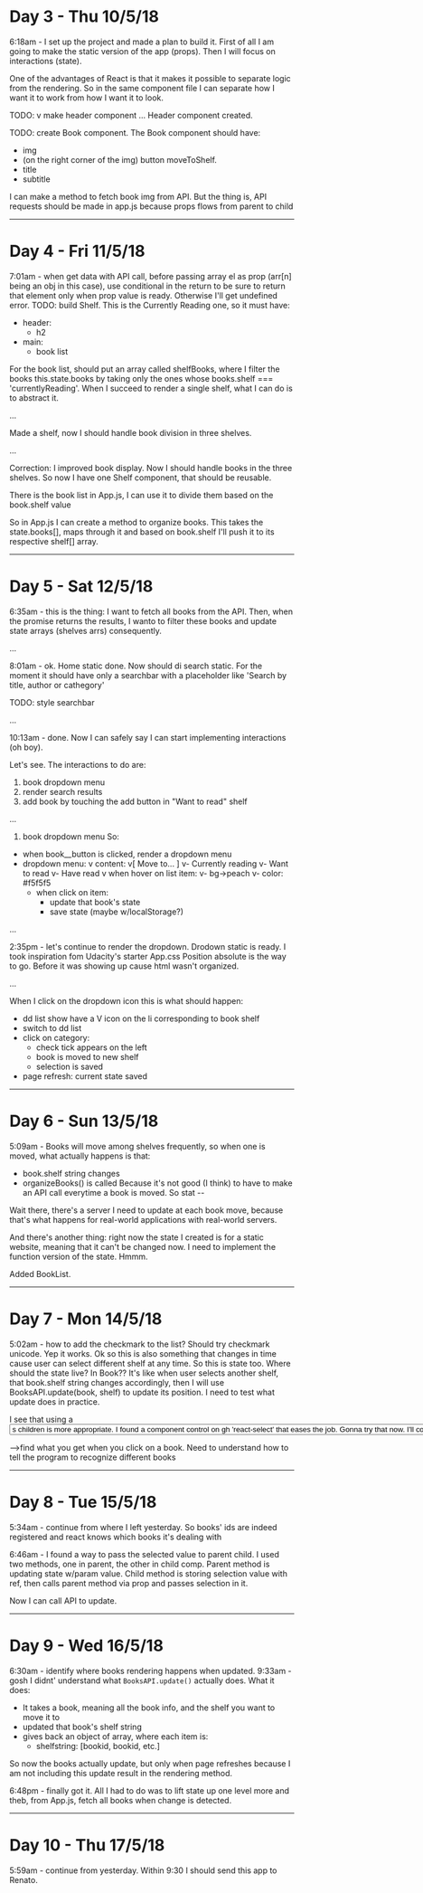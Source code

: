 # Day 3 - Thu 10/5/18
6:18am - I set up the project and made a plan to build it. 
First of all I am going to make the static version of the app (props). Then I will focus on interactions (state).

One of the advantages of React is that it makes it possible to separate logic from the rendering. So in the same component file I can separate how I want it to work from how I want it to look.

TODO: 
v make header component
...
Header component created. 

TODO: create Book component.
The Book component should have:
- img
- (on the right corner of the img) button moveToShelf.
- title
- subtitle

I can make a method to fetch book img from API. But the thing is, API requests should be made in app.js because props flows from parent to child

***

# Day 4 - Fri 11/5/18
7:01am - when get data with API call, before passing array el as prop (arr[n] being an obj in this case), use conditional in the return to be sure to return that element only when prop value is ready. Otherwise I'll get undefined error.
TODO: build Shelf.
This is the Currently Reading one, so it must have:
- header:
	* h2
- main:
	* book list
	
For the book list, should put an array called shelfBooks, where I filter the books this.state.books by taking only the ones whose books.shelf === 'currentlyReading'. When I succeed to render a single shelf, what I can do is to abstract it. 

...

Made a shelf, now I should handle book division in three shelves.

...

Correction: I improved book display.
Now I should handle books in the three shelves. So now I have one Shelf component, that should be reusable. 

There is the book list in App.js, I can use it to divide them based on the book.shelf value

So in App.js I can create a method to organize books. This takes the state.books[], maps through it and based on book.shelf I'll push it to its respective shelf[] array.


***

# Day 5 - Sat 12/5/18
6:35am - this is the thing: I want to fetch all books from the API. Then, when the promise returns the results, I wanto to filter these books and update state arrays (shelves arrs) consequently.

...

8:01am - ok. Home static done. Now should di search static. For the moment it should have only a searchbar with a placeholder like 'Search by title, author or cathegory'

TODO: style searchbar

...

10:13am - done. 
Now I can safely say I can start implementing interactions (oh boy). 

Let's see. The interactions to do are:
1. book dropdown menu
2. render search results 
3. add book by touching the add button in "Want to read" shelf

...

1. book dropdown menu
So:
* when book__button is clicked, render a dropdown menu
* dropdown menu:
	v content:
		v[ Move to...	  ]
		v- Currently reading
		v- Want to read
		v- Have read
	v when hover on list item:
		v- bg->peach
		v- color: #f5f5f5
	- when click on item:
		- update that book's state
		- save state (maybe w/localStorage?)
		
...

2:35pm - let's continue to render the dropdown. Drodown static is ready. I took inspiration fom Udacity's starter App.css
Position absolute is the way to go. Before it was showing up cause html wasn't organized.

...

When I click on the dropdown icon this is what should happen:
- dd list show have a V icon on the li corresponding to book shelf
- switch to dd list
- click on category: 
	* check tick appears on the left
	* book is moved to new shelf
	* selection is saved 
- page refresh: current state  saved


***

# Day 6 - Sun 13/5/18
5:09am - Books will move among shelves frequently, so when one is moved, what actually happens is that:
- book.shelf string changes
- organizeBooks() is called 
Because it's not good (I think) to have to make an API call everytime a book is moved. So stat --

Wait there, there's a server I need to update at each book move, because that's what happens for real-world applications with real-world servers.

And there's another thing: right now the state I created is for a static website, meaning that it can't be changed now. I need to implement the function version of the state. Hmmm.

Added BookList. 

***

# Day 7 - Mon 14/5/18
5:02am - how to add the checkmark to the list? Should try checkmark unicode. 
Yep it works. Ok so this is also something that changes in time cause user can select different shelf at any time. So this is state too. Where should the state live? In Book?? It's like when user selects another shelf, that book.shelf string changes accordingly, then I will use BooksAPI.update(book, shelf) to update its position. I need to test what update does in practice.

I see that using a <select> tag with <option>s children is more appropriate. I found a component control on gh 'react-select' that eases the job. Gonna try that now. I'll come back with the outcome


-->find what you get when you click on a book. Need to understand how to tell the program to recognize different books

***

# Day 8 - Tue 15/5/18
5:34am - continue from where I left yesterday. 
So books' ids are indeed registered and react knows which books it's dealing with

6:46am - I found a way to pass the selected value to parent child. I used two methods, one in parent, the other in child comp. Parent method is updating state w/param value. Child method is storing selection value with ref, then calls parent method via prop and passes selection in it. 

Now I can call API to update.

***

# Day 9 - Wed 16/5/18
6:30am - identify where books rendering happens when updated.
9:33am - gosh I didnt' understand what `BooksAPI.update()` actually does. 
What it does:
* It takes a book, meaning all the book info, and the shelf you want to move it to
* updated that book's shelf string
* gives back an object of array, where each item is:
	- shelfstring: [bookid, bookid, etc.]

So now the books actually update, but only when page refreshes because I am not including this update result in the rendering method. 

6:48pm - finally got it. All I had to do was to lift state up one level more and theb, from App.js, fetch all books when change is detected.

***

# Day 10 - Thu 17/5/18
5:59am - continue from yesterday. Within 9:30 I should send this app to Renato.